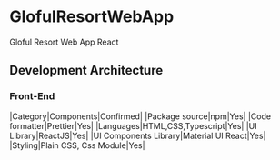 # GlofulResortWebApp
Gloful Resort Web App React

## Development Architecture
### Front-End
|Category|Components|Confirmed|
|Package source|npm|Yes|
|Code formatter|Prettier|Yes|
|Languages|HTML,CSS,Typescript|Yes|
|UI Library|ReactJS|Yes|
|UI Components Library|Material UI React|Yes|
|Styling|Plain CSS, Css Module|Yes|
